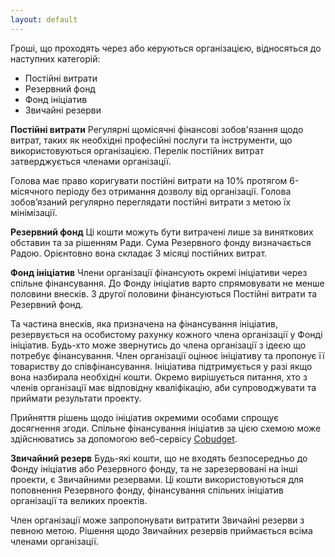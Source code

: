 ```yaml
---
layout: default
---
```


Гроші, що проходять через або керуються організацією, відносяться до наступних категорій:

- Постійні витрати
- Резервний фонд
- Фонд ініціатив
- Звичайні резерви

**Постійні витрати**
Регулярні щомісячні фінансові зобов'язання щодо витрат, таких як необхідні професійні послуги та інструменти, що використовуються організацією. Перелік постійних витрат затверджується членами організації. 

Голова має право коригувати постійні витрати на 10% протягом 6-місячного періоду без отримання дозволу від організації. Голова зобов’язаний регулярно переглядати постійні витрати з метою їх мінімізації.

**Резервний фонд**
Ці кошти можуть бути витрачені лише за виняткових обставин та за рішенням Ради. Сума Резервного фонду визначається Радою. Орієнтовно вона складає 3 місяці постійних витрат.

**Фонд ініціатив**
Члени організації фінансують окремі ініціативи через спільне фінансування. До Фонду ініціатив варто спрямовувати не менше половини внесків. З другої половини фінансуються Постійні витрати та Резервний фонд.

Та частина внесків, яка призначена на фінансування ініціатив, резервується на особистому рахунку кожного члена організації у Фонді ініціатив. Будь-хто може звернутись до члена організації з ідеєю що потребує фінансування. Член організації оцінює ініціативу та пропонує її товариству до співфінансування. Ініціатива підтримується у разі якщо вона назбирала необхідні кошти. Окремо вирішується питання, хто з членів організації має відповідну кваліфікацію, аби супроводжувати та приймати результати проекту.

Прийняття рішень щодо ініціатив окремими особами спрощує досягнення згоди. Спільне фінансування ініціатив за цією схемою може здійснюватись за допомогою веб-сервісу [Cobudget](http://cobudget.co/). 

**Звичайний резерв**
Будь-які кошти, що не входять безпосередньо до Фонду ініціатив або Резервного фонду, та не зарезервовані на інші проекти, є Звичайними резервами. Ці кошти використовуються для поповнення Резервного фонду, фінансування спільних ініціатив організації та великих проектів.

Член організації може запропонувати витратити Звичайні резерви з певною метою. Рішення щодо Звичайних резервів приймається всіма членами організації.
<!--stackedit_data:
eyJoaXN0b3J5IjpbMjEwMDUxODMzMiwtMTUxNjAyMTM2NiwyMD
kxNTQ5OTg5XX0=
-->
